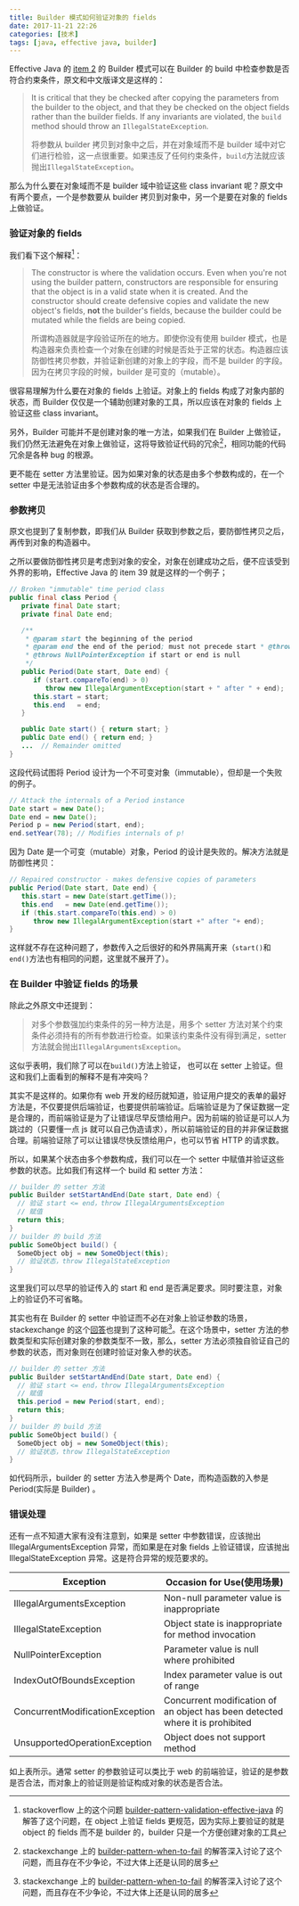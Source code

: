 ```yaml
---
title: Builder 模式如何验证对象的 fields
date: 2017-11-21 22:26
categories: [技术]
tags: [java, effective java, builder]
---
```


Effective Java 的 [item 2](/2017/11/effetive-java-2#Item2) 的 Builder 模式可以在 Builder 的 build 中检查参数是否符合约束条件，原文和中文版译文是这样的：

> It is critical that they be checked after copying the parameters from the builder to the object, and that they be checked on the object fields rather than the builder fields. If any invariants are violated, the `build` method should throw an `IllegalStateException`.
>
> 将参数从 builder 拷贝到对象中之后，并在对象域而不是 builder 域中对它们进行检验，这一点很重要。如果违反了任何约束条件，`build`方法就应该抛出`IllegalStateException`。

那么为什么要在对象域而不是 builder 域中验证这些 class invariant 呢？原文中有两个要点，一个是参数要从 builder 拷贝到对象中，另一个是要在对象的 fields 上做验证。

### 验证对象的 fields

我们看下这个解释[^1]：

> The constructor is where the validation occurs. Even when you're not using the builder pattern, constructors are responsible for ensuring that the object is in a valid state when it is created. And the constructor should create defensive copies  and validate the new object's fields, **not** the builder's fields, because the builder could be mutated while the fields are being copied.
>
> 所谓构造器就是字段验证所在的地方。即使你没有使用 builder 模式，也是构造器来负责检查一个对象在创建的时候是否处于正常的状态。构造器应该防御性拷贝参数，并验证新创建的对象上的字段，而不是 builder 的字段。因为在拷贝字段的时候，builder 是可变的（mutable）。

很容易理解为什么要在对象的 fields 上验证。对象上的 fields 构成了对象内部的状态，而 Builder 仅仅是一个辅助创建对象的工具，所以应该在对象的 fields 上验证这些 class invariant。

另外，Builder 可能并不是创建对象的唯一方法，如果我们在 Builder 上做验证，我们仍然无法避免在对象上做验证，这将导致验证代码的冗余[^2]，相同功能的代码冗余是各种 bug 的根源。

更不能在 setter 方法里验证。因为如果对象的状态是由多个参数构成的，在一个 setter 中是无法验证由多个参数构成的状态是否合理的。

### 参数拷贝

原文也提到了复制参数，即我们从 Builder 获取到参数之后，要防御性拷贝之后，再传到对象的构造器中。

之所以要做防御性拷贝是考虑到对象的安全，对象在创建成功之后，便不应该受到外界的影响，Effective Java 的 item 39 就是这样的一个例子；

```java
// Broken "immutable" time period class
public final class Period {
   private final Date start;
   private final Date end;

   /**
    * @param start the beginning of the period
    * @param end the end of the period; must not precede start * @throws IllegalArgumentException if start is after end
    * @throws NullPointerException if start or end is null
    */
   public Period(Date start, Date end) {
      if (start.compareTo(end) > 0)
         throw new IllegalArgumentException(start + " after " + end);
      this.start = start;
      this.end   = end;
   }

   public Date start() { return start; }
   public Date end() { return end; }
   ...  // Remainder omitted
}
```

这段代码试图将 Period 设计为一个不可变对象（immutable），但却是一个失败的例子。

```java
// Attack the internals of a Period instance
Date start = new Date();
Date end = new Date();
Period p = new Period(start, end); 
end.setYear(78); // Modifies internals of p!
```

因为 Date 是一个可变（mutable）对象，Period 的设计是失败的。解决方法就是防御性拷贝：

```java
// Repaired constructor - makes defensive copies of parameters
public Period(Date start, Date end) {
   this.start = new Date(start.getTime());
   this.end   = new Date(end.getTime());
   if (this.start.compareTo(this.end) > 0)
      throw new IllegalArgumentException(start +" after "+ end);
}
```

这样就不存在这种问题了，参数传入之后很好的和外界隔离开来（`start()`和`end()`方法也有相同的问题，这里就不展开了）。

### 在 Builder 中验证 fields 的场景

除此之外原文中还提到：

> 对多个参数强加约束条件的另一种方法是，用多个 setter 方法对某个约束条件必须持有的所有参数进行检查。如果该约束条件没有得到满足，setter 方法就会抛出`IllegalArgumentsException`。

这似乎表明，我们除了可以在`build()`方法上验证， 也可以在 setter 上验证。但这和我们上面看到的解释不是有冲突吗？

其实不是这样的。如果你有 web 开发的经历就知道，验证用户提交的表单的最好方法是，不仅要提供后端验证，也要提供前端验证。后端验证是为了保证数据一定是合理的，而前端验证是为了让错误尽早反馈给用户。因为前端的验证是可以人为跳过的（只要懂一点 js 就可以自己伪造请求），所以前端验证的目的并非保证数据合理。前端验证除了可以让错误尽快反馈给用户，也可以节省 HTTP 的请求数。

所以，如果某个状态由多个参数构成，我们可以在一个 setter 中赋值并验证这些参数的状态。比如我们有这样一个 build 和 setter 方法：

```java
// builder 的 setter 方法
public Builder setStartAndEnd(Date start, Date end) { 
  // 验证 start <= end，throw IllegalArgumentsException
  // 赋值     
  return this;
}
// builder 的 build 方法
public SomeObject build() {
  SomeObject obj = new SomeObject(this);
  // 验证状态，throw IllegalStateException 
}
```

这里我们可以尽早的验证传入的 start 和 end 是否满足要求。同时要注意，对象上的验证仍不可省略。

其实也有在 Builder 的 setter 中验证而不必在对象上验证参数的场景，stackexchange 的这个[回答](https://softwareengineering.stackexchange.com/a/241319)也提到了这种可能[^2]。在这个场景中，setter 方法的参数类型和实际创建对象的参数类型不一致，那么，setter 方法必须独自验证自己的参数的状态，而对象则在创建时验证对象入参的状态。

```java
// builder 的 setter 方法
public Builder setStartAndEnd(Date start, Date end) { 
  // 验证 start <= end，throw IllegalArgumentsException
  // 赋值
  this.period = new Period(start, end);
  return this;
}
// builder 的 build 方法
public SomeObject build() {
  SomeObject obj = new SomeObject(this);
  // 验证状态，throw IllegalStateException 
}
```

如代码所示，builder 的 setter 方法入参是两个 Date，而构造函数的入参是 Period(实际是 Builder) 。

### 错误处理

还有一点不知道大家有没有注意到，如果是 setter 中参数错误，应该抛出 IllegalArgumentsException 异常，而如果是在对象 fields 上验证错误，应该抛出 IllegalStateException 异常。这是符合异常的规范要求的。

| Exception                       | Occasion for Use(使用场景)                   |
| ------------------------------- | ---------------------------------------- |
| IllegalArgumentsException       | Non-null parameter value is inappropriate |
| IllegalStateException           | Object state is inappropriate for method invocation |
| NullPointerException            | Parameter value is null where prohibited |
| IndexOutOfBoundsException       | Index parameter value is out of range    |
| ConcurrentModificationException | Concurrent modification of an object has been detected where it is prohibited |
| UnsupportedOperationException   | Object does not support method           |

如上表所示。通常 setter 的参数验证可以类比于 web 的前端验证，验证的是参数是否合法，而对象上的验证则是验证构成对象的状态是否合法。

[^1]: stackoverflow 上的这个问题 [builder-pattern-validation-effective-java](https://stackoverflow.com/questions/38173274/builder-pattern-validation-effective-java) 的解答了这个问题，在 object 上验证 fields 更规范，因为实际上要验证的就是 object 的 fields 而不是 builder 的，builder 只是一个方便创建对象的工具
[^2]: stackexchange 上的 [builder-pattern-when-to-fail](https://softwareengineering.stackexchange.com/questions/241309/builder-pattern-when-to-fail) 的解答深入讨论了这个问题，而且存在不少争论，不过大体上还是认同的居多